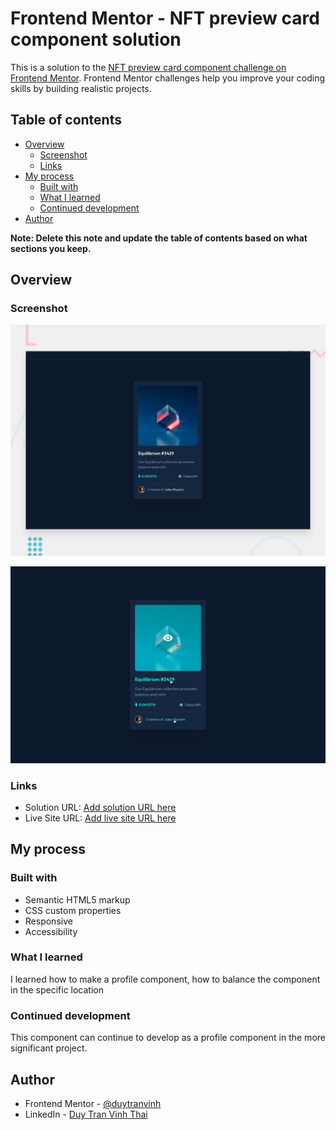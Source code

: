 # Frontend Mentor - NFT preview card component solution

This is a solution to the [NFT preview card component challenge on Frontend Mentor](https://www.frontendmentor.io/challenges/nft-preview-card-component-SbdUL_w0U). Frontend Mentor challenges help you improve your coding skills by building realistic projects.

## Table of contents

- [Overview](#overview)
  - [Screenshot](#screenshot)
  - [Links](#links)
- [My process](#my-process)
  - [Built with](#built-with)
  - [What I learned](#what-i-learned)
  - [Continued development](#continued-development)
- [Author](#author)

**Note: Delete this note and update the table of contents based on what sections you keep.**

## Overview

### Screenshot

![](./design/desktop-preview.jpg)

![](./design/active-states.jpg)

### Links

- Solution URL: [Add solution URL here](https://your-solution-url.com)
- Live Site URL: [Add live site URL here](https://your-live-site-url.com)

## My process

### Built with

- Semantic HTML5 markup
- CSS custom properties
- Responsive
- Accessibility

### What I learned

I learned how to make a profile component, how to balance the component in the specific location

### Continued development

This component can continue to develop as a profile component in the more significant project.

## Author

- Frontend Mentor - [@duytranvinh](https://www.frontendmentor.io/profile/duytranvinh)
- LinkedIn - [Duy Tran Vinh Thai](https://www.linkedin.com/in/duytran1005/)
